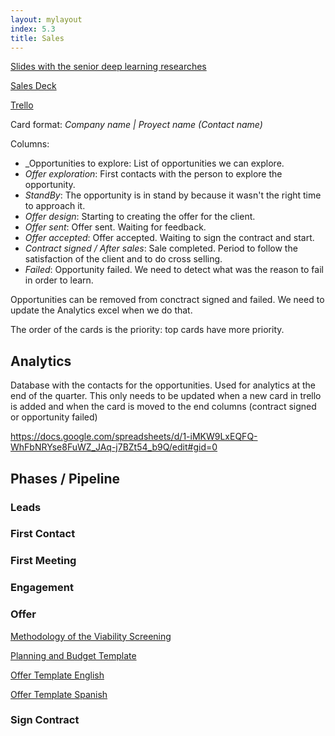 ```yaml
---
layout: mylayout
index: 5.3
title: Sales
---
```


[Slides with the senior deep learning researches](https://docs.google.com/presentation/d/1JB8tzKKdeHBhdYPFMoxZXxoXirlTvhBW-mrJ4Gl33RU)

[Sales Deck](https://docs.google.com/presentation/d/1ZnBgEjp_g68WjvYiab1pMQn49q2voq7NyZNG6S-Iqlw)


[Trello](https://trello.com/b/fzSWX5VJ/sales-pipeline)

Card format: _Company name | Proyect name (Contact name)_

Columns:
* _Opportunities to explore: List of opportunities we can explore.
* _Offer exploration_: First contacts with the person to explore the opportunity.
* _StandBy_: The opportunity is in stand by because it wasn't the right time to approach it.
* _Offer design_: Starting to creating the offer for the client.
* _Offer sent_: Offer sent. Waiting for feedback.
* _Offer accepted_: Offer accepted. Waiting to sign the contract and start.
* _Contract signed / After sales_: Sale completed. Period to follow the satisfaction of the client and to do cross selling.
* _Failed_: Opportunity failed. We need to detect what was the reason to fail in order to learn.

Opportunities can be removed from conctract signed and failed. We need to update the Analytics excel when we do that.

The order of the cards is the priority: top cards have more priority.

## Analytics

Database with the contacts for the opportunities. Used for analytics at the end of the quarter. This only needs to be updated when a new card in trello is added and when the card is moved to the end columns (contract signed or opportunity failed)

https://docs.google.com/spreadsheets/d/1-iMKW9LxEQFQ-WhFbNRYse8FuWZ_JAq-j7BZt54_b9Q/edit#gid=0


## Phases / Pipeline

### Leads

### First Contact

### First Meeting

### Engagement

### Offer

[Methodology of the Viability Screening](https://docs.google.com/document/d/1Br1BKyKSd2PnLYelgQHN8rZPg7hG_IYSwOZeDvA4Bkk)

[Planning and Budget Template](https://docs.google.com/document/d/1Y94zsuV91UoGdFtyM9ZzpRBvw1nyNpP_tqHcMWsRHhA)

[Offer Template English](https://docs.google.com/document/d/1NXqLXL_lWxwxerNQPwjKN6V8z1zf-OPkhgZetL3iB1s)

[Offer Template Spanish](https://docs.google.com/document/d/1T3HGgpeMX7bIlXHAWn7kjg-jLR-4no160NVcwVtDBeo)

### Sign Contract


